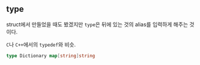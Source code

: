 ## type

struct에서 만들었을 때도 봤겠지만 `type`은 뒤에 있는 것의 alias를 입력하게 해주는 것이다.

`C`나 `C++`에서의 `typedef`와 비슷.

```go
type Dictionary map[string]string
```
